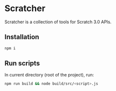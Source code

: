 # Scratcher

Scratcher is a collection of tools for Scratch 3.0 APIs.

## Installation

```bash
npm i
```

## Run scripts

In current directory (root of the project), run:

```bash
npm run build && node build/src/<script>.js
```
